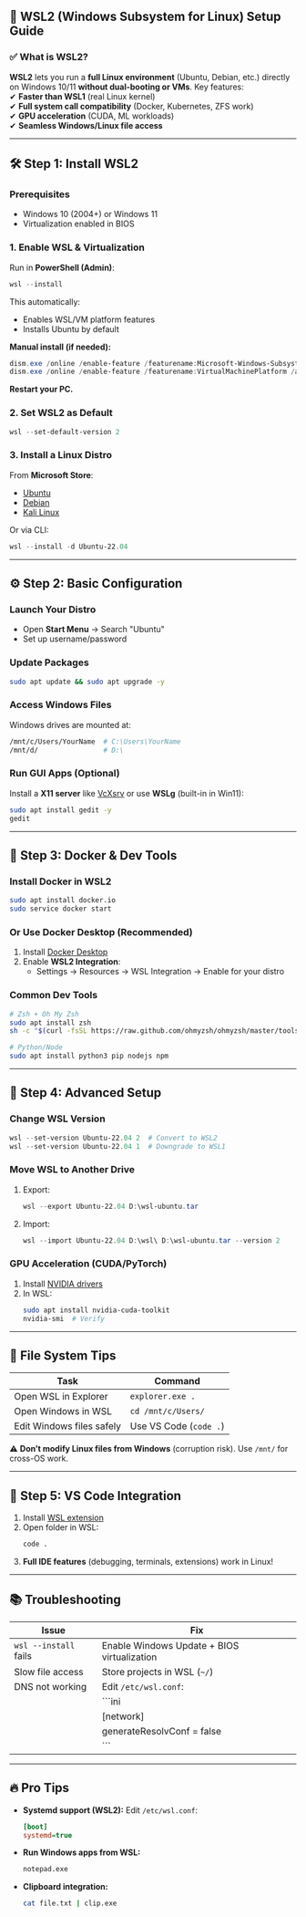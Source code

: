 ## 🐧 **WSL2 (Windows Subsystem for Linux) Setup Guide**  

### ✅ **What is WSL2?**  
**WSL2** lets you run a **full Linux environment** (Ubuntu, Debian, etc.) directly on Windows 10/11 **without dual-booting or VMs**. Key features:  
✔ **Faster than WSL1** (real Linux kernel)  
✔ **Full system call compatibility** (Docker, Kubernetes, ZFS work)  
✔ **GPU acceleration** (CUDA, ML workloads)  
✔ **Seamless Windows/Linux file access**  

---

## 🛠️ **Step 1: Install WSL2**  

### **Prerequisites**  
- Windows 10 (2004+) or Windows 11  
- Virtualization enabled in BIOS  

### **1. Enable WSL & Virtualization**  
Run in **PowerShell (Admin)**:  
```powershell
wsl --install
```
This automatically:  
- Enables WSL/VM platform features  
- Installs Ubuntu by default  

**Manual install (if needed):**  
```powershell
dism.exe /online /enable-feature /featurename:Microsoft-Windows-Subsystem-Linux /all /norestart
dism.exe /online /enable-feature /featurename:VirtualMachinePlatform /all /norestart
```
**Restart your PC.**  

### **2. Set WSL2 as Default**  
```powershell
wsl --set-default-version 2
```

### **3. Install a Linux Distro**  
From **Microsoft Store**:  
- [Ubuntu](https://apps.microsoft.com/store/detail/ubuntu/9PDXGNCFSCZV)  
- [Debian](https://apps.microsoft.com/store/detail/debian/9MSVKQC78PK6)  
- [Kali Linux](https://apps.microsoft.com/store/detail/kali-linux/9PKR34TNCV07)  

Or via CLI:  
```powershell
wsl --install -d Ubuntu-22.04
```

---

## ⚙️ **Step 2: Basic Configuration**  

### **Launch Your Distro**  
- Open **Start Menu** → Search "Ubuntu"  
- Set up username/password  

### **Update Packages**  
```bash
sudo apt update && sudo apt upgrade -y
```

### **Access Windows Files**  
Windows drives are mounted at:  
```bash
/mnt/c/Users/YourName  # C:\Users\YourName
/mnt/d/                # D:\
```

### **Run GUI Apps (Optional)**  
Install a **X11 server** like [VcXsrv](https://sourceforge.net/projects/vcxsrv/) or use **WSLg** (built-in in Win11):  
```bash
sudo apt install gedit -y
gedit
```

---

## 🐋 **Step 3: Docker & Dev Tools**  

### **Install Docker in WSL2**  
```bash
sudo apt install docker.io
sudo service docker start
```

### **Or Use Docker Desktop (Recommended)**  
1. Install [Docker Desktop](https://www.docker.com/products/docker-desktop/)  
2. Enable **WSL2 Integration**:  
   - Settings → Resources → WSL Integration → Enable for your distro  

### **Common Dev Tools**  
```bash
# Zsh + Oh My Zsh
sudo apt install zsh
sh -c "$(curl -fsSL https://raw.github.com/ohmyzsh/ohmyzsh/master/tools/install.sh)"

# Python/Node
sudo apt install python3 pip nodejs npm
```

---

## 🔧 **Step 4: Advanced Setup**  

### **Change WSL Version**  
```powershell
wsl --set-version Ubuntu-22.04 2  # Convert to WSL2
wsl --set-version Ubuntu-22.04 1  # Downgrade to WSL1
```

### **Move WSL to Another Drive**  
1. Export:  
   ```powershell
   wsl --export Ubuntu-22.04 D:\wsl-ubuntu.tar
   ```
2. Import:  
   ```powershell
   wsl --import Ubuntu-22.04 D:\wsl\ D:\wsl-ubuntu.tar --version 2
   ```

### **GPU Acceleration (CUDA/PyTorch)**  
1. Install [NVIDIA drivers](https://developer.nvidia.com/cuda/wsl)  
2. In WSL:  
   ```bash
   sudo apt install nvidia-cuda-toolkit
   nvidia-smi  # Verify
   ```

---

## 📂 **File System Tips**  

| Task                      | Command                          |  
|--------------------------|----------------------------------|  
| Open WSL in Explorer      | `explorer.exe .`                 |  
| Open Windows in WSL       | `cd /mnt/c/Users/`               |  
| Edit Windows files safely | Use VS Code (`code .`)           |  

⚠ **Don’t modify Linux files from Windows** (corruption risk). Use `/mnt/` for cross-OS work.  

---

## 🚀 **Step 5: VS Code Integration**  

1. Install [WSL extension](https://marketplace.visualstudio.com/items?itemName=ms-vscode-remote.remote-wsl)  
2. Open folder in WSL:  
   ```bash
   code .
   ```
3. **Full IDE features** (debugging, terminals, extensions) work in Linux!  

---

## 📚 **Troubleshooting**  

| Issue                     | Fix                              |  
|--------------------------|----------------------------------|  
| `wsl --install` fails     | Enable Windows Update + BIOS virtualization |  
| Slow file access          | Store projects in WSL (`~/`)     |  
| DNS not working           | Edit `/etc/wsl.conf`:            |  
|                          | ```ini                           |  
|                          | [network]                        |  
|                          | generateResolvConf = false       |  
|                          | ```                              |  

---

## 🔥 **Pro Tips**  
- **Systemd support (WSL2):** Edit `/etc/wsl.conf`:  
  ```ini
  [boot]
  systemd=true
  ```
- **Run Windows apps from WSL:**  
  ```bash
  notepad.exe
  ```
- **Clipboard integration:**  
  ```bash
  cat file.txt | clip.exe
  ```

